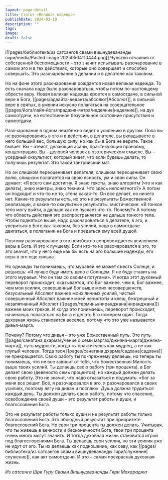 ```yaml
---
layout: page-detail
title: Статья «Великая надежда»
publishDate: 2024-03-19
description: ""
tags: 
image: 
draft: false
---
```

![[pages/библиотека/из сатсангов свами вишнудевананды гири/media/Pasted image 20250504110444.png]]
Чувство отчаяния от собственной беспомощности – это значит испытывать разочарование в самом эго и в тех действиях, которые оно совершает и способно совершать. Это разочарование в делании и в делателе как таковом.

 Но на фоне этого разочарования рождается новая великая надежда. То есть сначала надо было разочароваться, чтобы потом по-настоящему обрести веру. Новая великая надежда кроется в самоотдаче, в сильной вере в Бога, [[pages/адвайта-веданта/абсолют|Абсолют]], в сильной вере в святых, в умении искусно полагаться на созерцательное [[pages/йога/лайя-йога/праджня-янтра/недеяние|недеяние]], на дух самоотдачи, на естественное безусильное состояние присутствия и самоотдачи.

 Разочарование в одном неизбежно ведет к усилению в другом. Пока вы не разочаровались в эго и в действии, в делателе, вы вкладываете в него больший вес, большую силу, но как бы в Бога не верите. Такое бывает. Вы – атеист, делающий асаны, практикующий пранаяму, концентрацию. Вы – деловой человек в эзотерическом смысле. Вы – усердный оккультист, который знает, что если будешь делать, то получишь результат. Это такой тантрийский маг.

 Но он слишком переоценивает делателя, слишком переоценивает свою волю, слишком полагается на свою ясность, ум и свои силы. Он думает: «Я всего сам достигну. Я знаю тексты, знаю алгоритм (что и как делать), знаю мантры, знаю техники. Что здесь непонятного?» А потом он подходит и что-то не то, стена какая-то. Он все делает, но ничего нет. Какие-то результаты есть, но это не результаты Божественной реализации, а какие-то оккультные результаты, мистические. «В тонкое тело могу выйти, а дальше как не пускает что-то. Почему?» А потому что область действия эго распространяется не дальше тонкого тела. Чтобы подняться выше, надо разочароваться в делателе, в эго, и увериться в Боге как таковом, без усилий, надо в самоотдаче двигаться, в полагании на Бога и предаться ему всей душой.

 Поэтому разочарование в эго неизбежно сопровождается усилением веры в Бога. И это к лучшему. Если кто-то не разочаровался в эго, то это значит, что у него еще как бы есть на эго большие надежды, его вера в эго еще сильна.

 Но однажды ты понимаешь, что муравей не может съесть Солнце, и решаешь: «Я лучше буду иметь дело с Солнцем. Я не буду ставить на этого муравья. Что он там со своими потугами». И когда этот духовный переворот происходит, оказывается, что Бог важнее, чем я, Бог важнее, чем мои усилия, совершенный Бог выше моих несовершенств, безусильный Абсолют важнее моих личных усилий, чистый совершенный Абсолют важнее моей нечистоты и клеш, безгрешный и незапятнанный Абсолют ([[pages/термины/ниранджана|ниранджана]]) важнее моих грехов. И когда это понимаешь, переворот происходит, начинаешь полагаться на Бога и делать Его номером один. Тогда духовная жизнь становится веселее, потому что это уже называется дивья-марга.

 Почему? Потому что дивья – это уже Божественный путь. Это путь [[pages/санатана дхарма/учение о семи маргах/джняна-марга|джняна-марга]], путь мудрости, когда ты практикуешь как мудрец, а не как глупый человек. Тогда твоя [[pages/санатана дхарма/садхана|садхана]] не прекращается. Свою работу ты по-прежнему делаешь, но теперь ты понимаешь, что не все зависит от тебя, что Божественная Милость выше твоих усилий. Ты делаешь свою работу (три процента), а Бог делает свою (девяносто семь процентов), но каждый должен делать свою работу. Это не значит, что надо отказаться и подумать: «Бог за меня все решит. Всё, я разочаровался в эго, я разочаровался в своих усилиях, поэтому лягу на диван и посплю». Душа должна трудиться каждый день. Ты должен делать свою работу, потому что спасение, освобождение своей души – это результат работы и души, и благословения Бога.

 Это не результат работы только души и не результат работы только благословений Бога. Это обоюдный результат при приоритете благословений Бога. Но свои три процента ты должен делать. Учитывая, что ты живешь в вечности и бесконечности Бога, твои три процента очень много могут значить. И тогда духовная жизнь становится игрой под благословениями Бога. Ты делаешь свои усилия, но эти усилия уже не идут от эго. Ты их делаешь как подношение, как севу, как [[pages/библиотека/из сатсангов свами вишнудевананды гири/служение|служение]], как акт самоотдачи. И это – самая прекрасная духовная жизнь.

*Из сатсанга Шри Гуру Свами Вишнудевананды Гири Махараджа*
